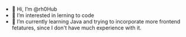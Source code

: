 - 👋 Hi, I’m @rh0Hub
- 👀 I’m interested in lerning to code
- 🌱 I’m currently learning Java and trying to incorporate more frontend fetatures, since I don't have much experience with it.

<!---
rh0Hub/rh0Hub is a ✨ special ✨ repository because its `README.md` (this file) appears on your GitHub profile.
You can click the Preview link to take a look at your changes.
--->
